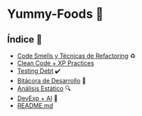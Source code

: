 # Yummy-Foods :bento:

## Índice :ledger:
* [Code Smells y Técnicas de Refactoring](docs/codesmells-refactor-techniques.md) :recycle:
* [Clean Code + XP Practices](docs/clean-code-xp-practices.md) 
* [Testing Debt](docs/TestingDebt.md) :heavy_check_mark: 
* [Bitácora de Desarrollo](docs/changelog.md) :construction:
* [Análisis Estático](docs/static-analysis.md) :mag:
* [DevExp + AI](docs/devexp-ai.md) :robot:
* [README.md](README.md)